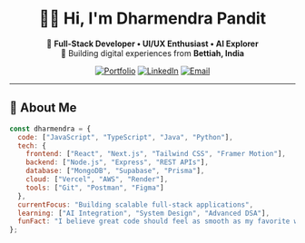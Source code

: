 <div align="center">

# 👨‍💻 Hi, I'm Dharmendra Pandit 

🚀 **Full-Stack Developer • UI/UX Enthusiast • AI Explorer**  
📍 Building digital experiences from **Bettiah, India**

[![Portfolio](https://img.shields.io/badge/🌐_Portfolio-Visit-00D4FF?style=for-the-badge&logo=vercel)](https://portfolio-v1-azure-xi.vercel.app/)
[![LinkedIn](https://img.shields.io/badge/💼_LinkedIn-Connect-blue?style=for-the-badge&logo=linkedin)](https://linkedin.com/in/dharmendra-pandit)
[![Email](https://img.shields.io/badge/📧_Email_Me-Contact%20Me-red?style=for-the-badge&logo=gmail)](mailto:dharmendra193728@gmail.com)

</div>

---

## 🚀 About Me

```javascript
const dharmendra = {
  code: ["JavaScript", "TypeScript", "Java", "Python"],
  tech: {
    frontend: ["React", "Next.js", "Tailwind CSS", "Framer Motion"],
    backend: ["Node.js", "Express", "REST APIs"],
    database: ["MongoDB", "Supabase", "Prisma"],
    cloud: ["Vercel", "AWS", "Render"],
    tools: ["Git", "Postman", "Figma"]
  },
  currentFocus: "Building scalable full-stack applications",
  learning: ["AI Integration", "System Design", "Advanced DSA"],
  funFact: "I believe great code should feel as smooth as my favorite web series!"
};

